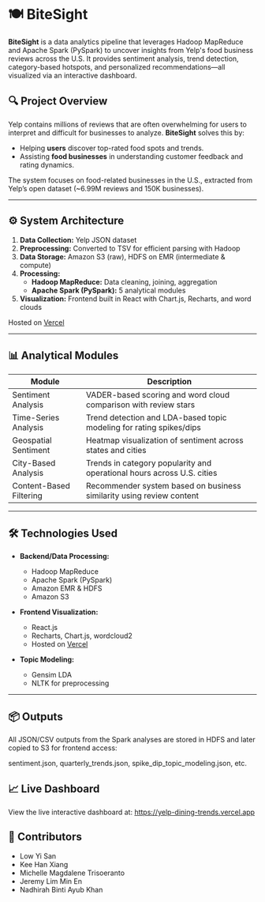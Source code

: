 # 🍽️ BiteSight

**BiteSight** is a data analytics pipeline that leverages Hadoop MapReduce and Apache Spark (PySpark) to uncover insights from Yelp's food business reviews across the U.S. It provides sentiment analysis, trend detection, category-based hotspots, and personalized recommendations—all visualized via an interactive dashboard.

## 🔍 Project Overview

Yelp contains millions of reviews that are often overwhelming for users to interpret and difficult for businesses to analyze. **BiteSight** solves this by:

- Helping **users** discover top-rated food spots and trends.
- Assisting **food businesses** in understanding customer feedback and rating dynamics.

The system focuses on food-related businesses in the U.S., extracted from Yelp’s open dataset (~6.99M reviews and 150K businesses).

---

## ⚙️ System Architecture

1. **Data Collection:** Yelp JSON dataset
2. **Preprocessing:** Converted to TSV for efficient parsing with Hadoop
3. **Data Storage:** Amazon S3 (raw), HDFS on EMR (intermediate & compute)
4. **Processing:**  
   - **Hadoop MapReduce:** Data cleaning, joining, aggregation  
   - **Apache Spark (PySpark):** 5 analytical modules
5. **Visualization:** Frontend built in React with Chart.js, Recharts, and word clouds

Hosted on [Vercel](https://yelp-dining-trends.vercel.app/)

---

## 📊 Analytical Modules

| Module                   | Description                                                                 |
|--------------------------|-----------------------------------------------------------------------------|
| Sentiment Analysis       | VADER-based scoring and word cloud comparison with review stars             |
| Time-Series Analysis     | Trend detection and LDA-based topic modeling for rating spikes/dips         |
| Geospatial Sentiment     | Heatmap visualization of sentiment across states and cities                 |
| City-Based Analysis      | Trends in category popularity and operational hours across U.S. cities      |
| Content-Based Filtering  | Recommender system based on business similarity using review content        |

---

## 🛠 Technologies Used

- **Backend/Data Processing:**  
  - Hadoop MapReduce  
  - Apache Spark (PySpark)  
  - Amazon EMR & HDFS  
  - Amazon S3

- **Frontend Visualization:**  
  - React.js  
  - Recharts, Chart.js, wordcloud2  
  - Hosted on [Vercel](https://vercel.com)

- **Topic Modeling:**  
  - Gensim LDA  
  - NLTK for preprocessing

---

## 📦 Outputs

All JSON/CSV outputs from the Spark analyses are stored in HDFS and later copied to S3 for frontend access:

sentiment.json, quarterly_trends.json, spike_dip_topic_modeling.json, etc.

## 📈 Live Dashboard

View the live interactive dashboard at: https://yelp-dining-trends.vercel.app

## 👥 Contributors

- Low Yi San
- Kee Han Xiang
- Michelle Magdalene Trisoeranto
- Jeremy Lim Min En
- Nadhirah Binti Ayub Khan




